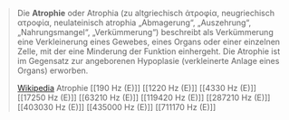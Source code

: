 > Die **Atrophie** oder Atrophia (zu altgriechisch ἀτροφία, neugriechisch ατροφία, neulateinisch atrophia „Abmagerung“, „Auszehrung“, „Nahrungsmangel“, „Verkümmerung“) beschreibt als Verkümmerung eine Verkleinerung eines Gewebes, eines Organs oder einer einzelnen Zelle, mit der eine Minderung der Funktion einhergeht. Die Atrophie ist im Gegensatz zur angeborenen Hypoplasie (verkleinerte Anlage eines Organs) erworben.
>
> [Wikipedia](https://de.wikipedia.org/wiki/Atrophie)
Atrophie
[[190 Hz (E)]]
[[1220 Hz (E)]]
[[4330 Hz (E)]]
[[17250 Hz (E)]]
[[63210 Hz (E)]]
[[119420 Hz (E)]]
[[287210 Hz (E)]]
[[403030 Hz (E)]]
[[435000 Hz (E)]]
[[711170 Hz (E)]]